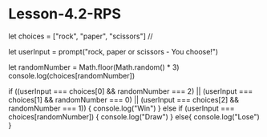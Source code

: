 # Lesson-4.2-RPS


let choices = ["rock", "paper", "scissors"] // 

let userInput = prompt("rock, paper or scissors - You choose!")

let randomNumber = Math.floor(Math.random() * 3)
console.log(choices[randomNumber])

if ((userInput === choices[0] && randomNumber === 2) || (userInput === choices[1] && randomNumber === 0) || (userInput === choices[2] && randomNumber === 1)) {
    console.log("Win")
}
else if (userInput === choices[randomNumber]) {
    console.log("Draw")
}
else{
    console.log("Lose")
}
